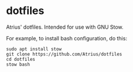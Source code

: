# dotfiles

Atrius' dotfiles.  Intended for use with GNU Stow.

For example, to install bash configuration, do this:
```
sudo apt install stow
git clone https://github.com/Atrius/dotfiles
cd dotfiles
stow bash
```
